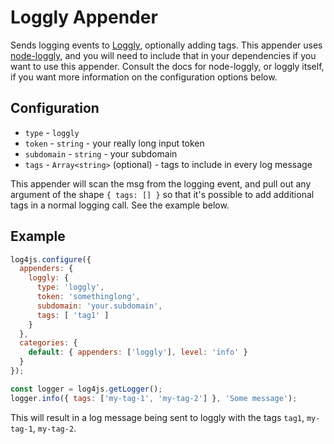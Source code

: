 # Loggly Appender

Sends logging events to [Loggly](https://www.loggly.com), optionally adding tags. This appender uses [node-loggly](https://www.npmjs.com/package/loggly), and you will need to include that in your dependencies if you want to use this appender. Consult the docs for node-loggly, or loggly itself, if you want more information on the configuration options below.

## Configuration

* `type` - `loggly`
* `token` - `string` - your really long input token
* `subdomain` - `string` - your subdomain
* `tags` - `Array<string>` (optional) - tags to include in every log message

This appender will scan the msg from the logging event, and pull out any argument of the
shape `{ tags: [] }` so that it's possible to add additional tags in a normal logging call. See the example below.

## Example

```javascript
log4js.configure({
  appenders: {
    loggly: {
      type: 'loggly',
      token: 'somethinglong',
      subdomain: 'your.subdomain',
      tags: [ 'tag1' ]
    }
  },
  categories: {
    default: { appenders: ['loggly'], level: 'info' }
  }
});

const logger = log4js.getLogger();
logger.info({ tags: ['my-tag-1', 'my-tag-2'] }, 'Some message');
```

This will result in a log message being sent to loggly with the tags `tag1`, `my-tag-1`, `my-tag-2`.
